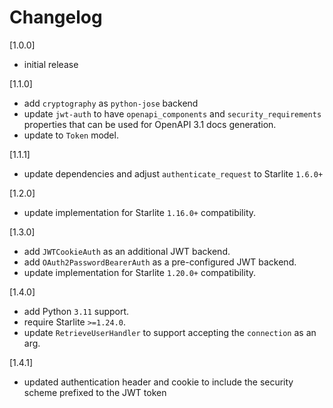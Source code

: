 # Changelog

[1.0.0]

- initial release

[1.1.0]

- add `cryptography` as `python-jose` backend
- update `jwt-auth` to have `openapi_components` and `security_requirements` properties that can be used for OpenAPI 3.1 docs generation.
- update to `Token` model.

[1.1.1]

- update dependencies and adjust `authenticate_request` to Starlite `1.6.0+`

[1.2.0]

- update implementation for Starlite `1.16.0+` compatibility.

[1.3.0]

- add `JWTCookieAuth` as an additional JWT backend.
- add `OAuth2PasswordBearerAuth` as a pre-configured JWT backend.
- update implementation for Starlite `1.20.0+` compatibility.

[1.4.0]

- add Python `3.11` support.
- require Starlite `>=1.24.0`.
- update `RetrieveUserHandler` to support accepting the `connection` as an arg.

[1.4.1]

- updated authentication header and cookie to include the security scheme prefixed to the JWT token
